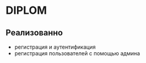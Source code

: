 # DIPLOM

## Реализованно

* регистрация и аутентификация
* регистрация пользователей с помощью админа 

